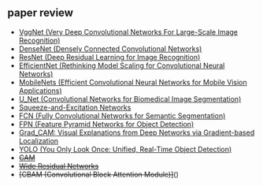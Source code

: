 ## paper review

* [VggNet (Very Deep Convolutional Networks For Large-Scale Image Recognition)](https://github.com/semi0612/CNN_paper/blob/master/Reading/VggNet.md)
* [DenseNet (Densely Connected Convolutional Networks)](https://github.com/semi0612/CNN_paper/blob/master/Reading/DenseNet.md)
* [ResNet (Deep Residual Learning for Image Recognition)](https://github.com/semi0612/CNN_paper/blob/master/Reading/ResNet.md)
* [EfficientNet (Rethinking Model Scaling for Convolutional Neural Networks)](https://github.com/semi0612/CNN_paper/blob/master/Reading/EfficientNet.md)
* [MobileNets (Efficient Convolutional Neural Networks for Mobile Vision Applications)](https://github.com/semi0612/CNN_paper/blob/master/Reading/MobileNet.md)
* [U_Net (Convolutional Networks for Biomedical Image Segmentation)](https://github.com/semi0612/CNN_paper/blob/master/Reading/U_Net.md)
* [Squeeze-and-Excitation Networks](https://github.com/semi0612/CNN_paper/blob/master/Reading/Squeeze-and-Excitation%20Networks.md)
* [FCN (Fully Convolutional Networks for Semantic Segmentation)](https://github.com/semi0612/CNN_paper/blob/master/Reading/FCN.md)
* [FPN (Feature Pyramid Networks for Object Detection)](https://github.com/semi0612/CNN_paper/blob/master/Reading/FPN.md)
* [Grad_CAM: Visual Explanations from Deep Networks via Gradient-based Localization](https://github.com/semi0612/CNN_paper/blob/master/Reading/Grad_CAM.md)
* [YOLO (You Only Look Once: Unified, Real-Time Object Detection)](https://github.com/semi0612/CNN_paper/blob/master/Reading/YOLO.md)
* ~~[CAM](https://github.com/semi0612/CNN_paper/blob/master/Reading/**%20CAM.md)~~
* ~~[Wide Residual Networks](https://github.com/semi0612/CNN_paper/blob/master/Reading/***%20Wideresnet.md)~~
* ~~[CBAM (Convolutional Block Attention Module)]~~()
